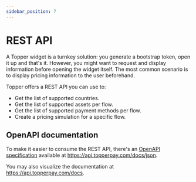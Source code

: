 ```yaml
---
sidebar_position: 7
---
```


# REST API

A Topper widget is a turnkey solution: you generate a bootstrap token, open it up and that's it. However, you might want to request and display information before opening the widget itself. The most common scenario is to display pricing information to the user beforehand.

Topper offers a REST API you can use to:

- Get the list of supported countries.
- Get the list of supported assets per flow.
- Get the list of supported payment methods per flow.
- Create a pricing simulation for a specific flow.

## OpenAPI documentation

To make it easier to consume the REST API, there's an [OpenAPI specification](https://www.openapis.org/) available at https://api.topperpay.com/docs/json.

You may also visualize the documentation at https://api.topperpay.com/docs.
